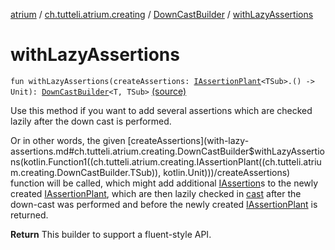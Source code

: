 [atrium](../../index.md) / [ch.tutteli.atrium.creating](../index.md) / [DownCastBuilder](index.md) / [withLazyAssertions](.)

# withLazyAssertions

`fun withLazyAssertions(createAssertions: `[`IAssertionPlant`](../-i-assertion-plant/index.md)`<TSub>.() -> Unit): `[`DownCastBuilder`](index.md)`<T, TSub>` [(source)](https://github.com/robstoll/atrium/tree/master/atrium-impl-robstoll/src/main/kotlin/ch/tutteli/atrium/creating/DownCastBuilder.kt#L66)

Use this method if you want to add several assertions which are checked lazily after the down cast is performed.

Or in other words, the given [createAssertions](with-lazy-assertions.md#ch.tutteli.atrium.creating.DownCastBuilder$withLazyAssertions(kotlin.Function1((ch.tutteli.atrium.creating.IAssertionPlant((ch.tutteli.atrium.creating.DownCastBuilder.TSub)), kotlin.Unit)))/createAssertions) function will be called,
which might add additional [IAssertion](../../ch.tutteli.atrium.assertions/-i-assertion/index.md)s to the newly created [IAssertionPlant](../-i-assertion-plant/index.md), which are then lazily checked
in [cast](cast.md) after the down-cast was performed and before the newly created [IAssertionPlant](../-i-assertion-plant/index.md) is returned.

**Return**
This builder to support a fluent-style API.

